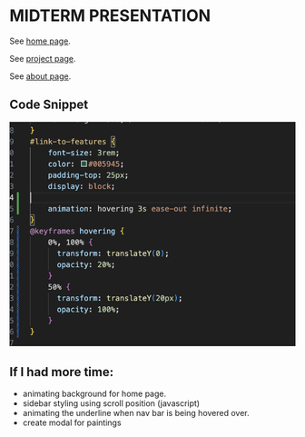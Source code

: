 # MIDTERM PRESENTATION

See [home page](./home.html).

See [project page](./work2.html).

See [about page](./aboutme.html).

## Code Snippet

![Keyframe animation](./media/keyframe-animation.png "keyframe animation")


## If I had more time:
- animating background for home page.
- sidebar styling using scroll position (javascript)
- animating the underline when nav bar is being hovered over.
- create modal for paintings